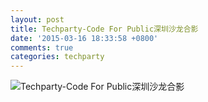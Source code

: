 ```yaml
---
layout: post
title: Techparty-Code For Public深圳沙龙合影
date: '2015-03-16 18:33:58 +0800'
comments: true
categories: techparty
---
```


![Techparty-Code For Public深圳沙龙合影](http://ww2.sinaimg.cn/large/62503f09gw1eq7r6ijfrmj215o0c042s.jpg)
